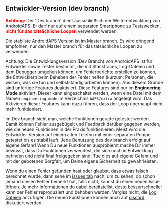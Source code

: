 ## Entwickler-Version (dev branch)

<font color="#FF0000"><strong>Achtung:</strong></font>
Der 'Dev branch' dient ausschließlich der Weiterentwicklung von AndroidAPS. Er darf nur auf einem separaten Smartphone zu Testzwecken, <font color="#FF0000"><strong>nicht für das tatsächliche Loopen</strong></font> verwendet werden.

Die stabilste AndroidAPS Version ist im [Master branch](https://github.com/nightscout/AndroidAPS/tree/master). Es wird dringend empfohlen, nur den Master branch für das tatsächliche Loopen zu verwenden.

Achtung: Die Entwicklungsversion (Dev Branch) von AndroidAPS ist für Entwickler sowie Tester bestimmt, die mit Stacktraces, Log-Dateien und dem Debugger umgehen können, um Fehlerberichte erstellen zu können, die Entwicklern beim Beheben der Fehler helfen (kurzum: Personen, die wissen, was sie tun und selbstständig arbeiten können). Aus diesem Grunde sind unfertige Features deaktiviert. Diese Features sind nur im **Engineering Mode** aktiviert. Dieser kann eingeschaltet werden, wenn eine Datei mit dem Namen `engineering_mode` im Verzeichnis `AAPS/extra` angelegt wird. Das Aktivieren dieser Features kann dazu führen, dass der Loop überhaupt nicht mehr funktioniert.

Im Dev branch sieht man, welche Funktionen gerade getestet werden. Damit können Fehler ausgebügelt und Feedback darüber gegeben werden, wie die neuen Funktionen in der Praxis funktionieren. Meist wird die Entwickler-Version auf einem alten Telefon mit einer separaten Pumpe getestet bis es stabil läuft. Jede Benutzung des dev branch erfolgt auf eigene Gefahr! Wenn Du neue Funktionen ausprobierst mache Dir immer bewusst, dass Du Funktionen verwendest, die sich noch in Entwicklung befinden und nicht final freigegeben sind. Tue dies auf eigene Gefahr und mit der gebotenen Sorgfalt, um Deine eigene Sicherheit zu gewährleisten.

Wenn du einen Fehler gefunden hast oder glaubst, dass etwas falsch berechnet wurde, dann sehe im [issues tab](https://github.com/nightscout/AndroidAPS/issues) nach, um zu sehen, ob schon jemand diesen Fehler bemerkt hat, falls nicht, kannst du einen neuen Issue öffnen. Je mehr Informationen du dabei bereitstellst, desto besser/schneller kann der Fehler reproduziert und behoben werden. Vergiss nicht, die [Log Dateien](../Usage/Accessing-logfiles.md) anzufügen. Die neuen Funktionen können auch auf [discord](https://discord.gg/4fQUWHZ4Mw) diskutiert werden.
